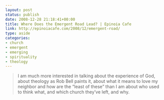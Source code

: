 ```yaml
---
layout: post
status: publish
date: 2008-12-28 21:18:41+00:00
title: Where Does the Emergent Road Lead? | Epinoia Cafe
link: http://epinoiacafe.com/2008/12/emergent-road/
type: aside
categories:
- church
- emergent
- emerging
- spirituality
- theology
---
```


> I am much more interested in talking about the experience of God, about theology as Rob Bell paints it, about what it means to love my neighbor and how are the “least of these” than I am about who used to think what, and which church they’ve left, and why.
